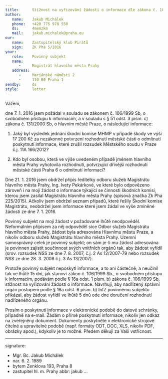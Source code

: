 ```yaml
---
title:      Stížnost na vyřizování žádosti o informace dle zákona č. 106/1999 Sb.
author:
   name:    Jakub Michálek
   phone:   +420 775 978 550
   ds:      4memzkm
   mail:    jakub.michalek@praha.eu
our:
   name:    Zastupitelský klub Pirátů
   sign:    ZK Pha 5/2016
your:
   role:    Povinný subjekt
   name:    
      -     Magistrát hlavního města Prahy
   address:
      -     Mariánské náměstí 2
      -     110 00 Praha 1
sendby:     ds
style:      letter
---
```


Vážení,

dne 7. 1. 2016 jsem požádal v souladu se zákonem č. 106/1999 Sb, o svobodném přístupu k informacím, a v souladu s § 51 odst. 3 písm. c) zákona č. 131/2000 Sb, o hlavním městě Praze, o následující informace:

1. Jaký byl výsledek jednání škodní komise MHMP v případě škody ve výši 17 200 Kč za nezákonné potvrzení rozhodnutí městské části o odmítnutí poskytnutí informace, které zrušil rozsudek Městského soudu v Praze č.j. 11A 166/2012?

2. Kdo byl osobou, která ve výše uvedeném případě jménem hlavního města Prahy vyhotovila rozhodnutí, potvrzující dřívější rozhodnutí městské části Praha 6 o odmítnutí informací?

Dne 21. 1. 2016 jsem obdržel přípis ředitelky odboru služeb Magistrátu hlavního města Prahy, Ing. Ivety Pekárkové, ve které bylo odpovězeno zároveň i na mojí žádost o informace týkající se činnosti škodních komisí, kterou jsem zasílal Magistrátu hlavního města Prahy (spisová značka Zk Pha 225/2015). Ačkoliv jsem obdržel seznam případů, které řešily Škodní komise Magistrátu, neobdržel jsem informace které jsem žádal ve výše zmíněné žádosti ze dne 7. 1. 2016. 

Povinný subjekt na mojí žádost v požadované lhůtě neodpověděl. Neformálním přípisem za něj odpověděl sice Odbor služeb Magistrátu hlavního města Prahy, žádost byla adresována Hlavnímu městu Praze, a nikoliv odboru služeb Magistrátu hlavního města Prahy. Územní samosprávný celek je povinný subjekt; on sám je-li mu žádost adresována je povinnen zajistit součinnost svých vnitřních orgánů tak, aby žádost vyřídil (srov. rozsudek NSS ze dne 7. 8. 2007, č.j. 2 As 12/2007-79 nebo rozsudek NSS ze dne 28. 3. 2008 č.j. 3 As 13/2007). 

Protože povinný subjekt neposkytl informace, a to ani částečně; a neučinil tak ve lhůtě 15 dní, jak stanoví zákon č. 106/1999 Sb., o svobodném přístupu k informacím, podávám podle § 16a odst. 1 písm. b) zákona č. 106/1999 Sb, stížnost na vyřizování žádosti o informace. Navrhuji, aby nadřízený správní orgán postupem podle § 16a odst. 6 písm. b) InfZ povinnému subjektu přikázal, aby žádost vyřídil ve lhůtě 5 dnů ode dne doručení rozhodnutí nadřízeného orgánu.

Prosím o poskytnutí informace v elektronické podobě do datové schránky, případně na e-mail. Žádám o přímé poskytnutí informace, nikoliv jen odkaz na zveřejněný dokument. Dokumenty poskytněte v elektronické strojově čitelné a upravitelné podobě (např. formáty ODT, DOC, XLS, nikoliv PDF, obrázky apod.), kdykoliv je to možné. Předem děkuji za Vaši vstřícnost.

---
signature:
  - Mgr. Bc. Jakub Michálek
  - nar. 6. 2. 1989
  - bytem Zenklova 193, Praha 8
  - zastupitel hl. m. Prahy
abbr:       jakub
...
